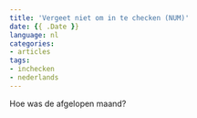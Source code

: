```yaml
---
title: 'Vergeet niet om in te checken (NUM)'
date: {{ .Date }}
language: nl
categories:
- articles
tags:
- inchecken
- nederlands
---
```


Hoe was de afgelopen maand?

<!--more-->
